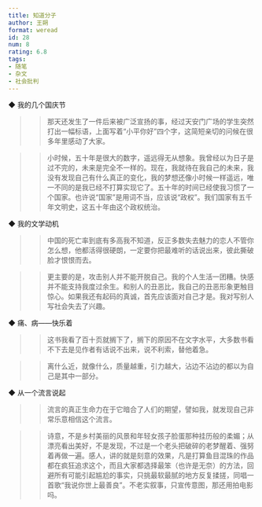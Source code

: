```yaml
---
title: 知道分子
author: 王朔
format: weread
id: 28
num: 8
rating: 6.8
tags:
- 随笔
- 杂文
- 社会批判
---
```


◆ 我的几个国庆节

>> 那天还发生了一件后来被广泛宣扬的事，经过天安门广场的学生突然打出一幅标语，上面写着“小平你好”四个字，这简短亲切的问候在很多年里感动了大家。

>> 小时候，五十年是很大的数字，遥远得无从想象。我曾经以为日子是过不完的，未来是完全不一样的。现在，我就待在我自己的未来，我没有发现自己有什么真正的变化，我的梦想还像小时候一样遥远，唯一不同的是我已经不打算实现它了。五十年的时间已经使我习惯了一个国家。也许说“国家”是用词不当，应该说“政权”。我们国家有五千年文明史，这五十年由这个政权统治。


◆ 我的文学动机

>> 中国的死亡率到底有多高我不知道，反正多数失去魅力的恋人不管你怎么想，他都活得很硬朗，一定要你把最难听的话说出来，彼此撕破脸才恨恨而去。

>> 更主要的是，攻击别人并不能开脱自己。我的个人生活一团糟。快感并不能支持我度过余生。和别人的丑恶比，我自己的丑恶形象更触目惊心。如果我还有起码的真诚，首先应该面对自己才是。我对写别人写社会失去了兴趣。


◆ 痛、病——快乐着

>> 这书我看了百十页就搁下了，搁下的原因不在文字水平，大多数书看不下去是见作者有话说不出来，说不利索，替他着急。

>> 离什么近，就像什么，质量越重，引力越大，沾边不沾边的都以为自己是其中一部分。


◆ 从一个流言说起

>> 流言的真正生命力在于它暗合了人们的期望，譬如我，就发现自己非常乐意相信这个流言。

>> 诗意，不是乡村美丽的风景和年轻女孩子脸蛋那种挂历般的柔媚；从漂亮看出美好，不是发现，不过是一个老头把破碎的老梦醒着、强努着再做一遍。感人，讲的就是刻意的效果，凡是打算鱼目混珠的作品都在疯狂追求这个，而且大家都选择最笨（也许是无奈）的方法，回避所有可能引起尴尬的事实，只挑最软最腻的地方反复揉搓，同唱一首歌“我说你世上最善良”。不老实叙事，只宣传意图，那还用拍电影吗。


